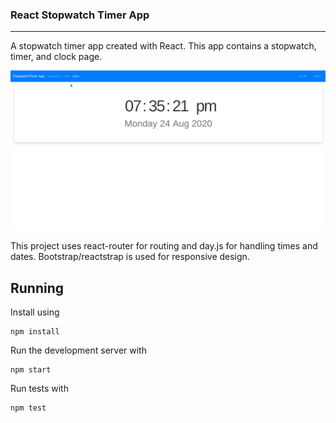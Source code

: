 ### React Stopwatch Timer App
---
A stopwatch timer app created with React. This app contains a stopwatch, timer, and clock page.

![Preview of app](preview.gif)

This project uses react-router for routing and day.js for handling times and dates. Bootstrap/reactstrap is used for responsive design.

## Running
Install using
```
npm install
```
Run the development server with 
```
npm start
```
Run tests with
```
npm test
```
